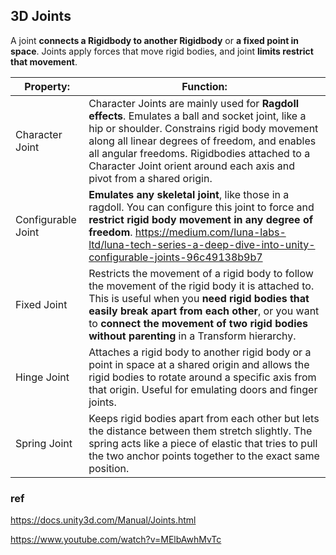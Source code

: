 ## 3D Joints

A joint **connects a Rigidbody to another Rigidbody** or **a fixed point in space**. Joints apply forces that move rigid bodies, and joint **limits restrict that movement**.

 
| Property: | Function: |
| --- | --- |
| Character Joint | Character Joints are mainly used for **Ragdoll effects**. Emulates a ball and socket joint, like a hip or shoulder. Constrains rigid body movement along all linear degrees of freedom, and enables all angular freedoms. Rigidbodies attached to a Character Joint orient around each axis and pivot from a shared origin. |
| Configurable Joint | **Emulates any skeletal joint**, like those in a ragdoll. You can configure this joint to force and **restrict rigid body movement in any degree of freedom**. https://medium.com/luna-labs-ltd/luna-tech-series-a-deep-dive-into-unity-configurable-joints-96c49138b9b7|
| Fixed Joint | Restricts the movement of a rigid body to follow the movement of the rigid body it is attached to. This is useful when you **need rigid bodies that easily break apart from each other**, or you want to **connect the movement of two rigid bodies without parenting** in a Transform hierarchy. |
| Hinge Joint | Attaches a rigid body to another rigid body or a point in space at a shared origin and allows the rigid bodies to rotate around a specific axis from that origin. Useful for emulating doors and finger joints. |
| Spring Joint | Keeps rigid bodies apart from each other but lets the distance between them stretch slightly. The spring acts like a piece of elastic that tries to pull the two anchor points together to the exact same position. |



### ref
https://docs.unity3d.com/Manual/Joints.html

https://www.youtube.com/watch?v=MElbAwhMvTc
